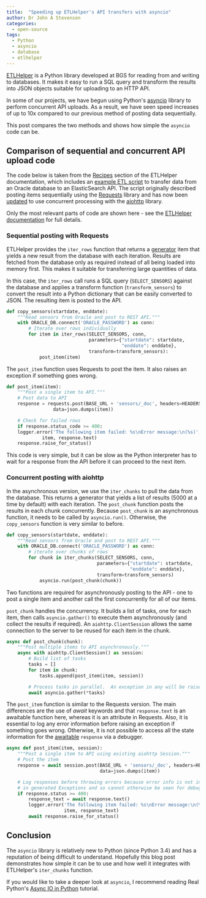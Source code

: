 ```yaml
---
title:  "Speeding up ETLHelper's API transfers with asyncio"
author: Dr John A Stevenson
categories:
  - open-source
tags:
  - Python
  - asyncio
  - database
  - etlhelper
---
```


[ETLHelper](https://pypi.org/project/etlhelper/) is a Python library developed at BGS for reading from and writing to databases.
It makes it easy to run a SQL query and transform the results into JSON objects suitable for uploading to an HTTP API.

In some of our projects, we have begun using Python's
[asyncio](https://docs.python.org/3/library/asyncio.html) library to perform
concurrent API uploads.
As a result, we have seen speed increases of up to 10x compared to
our previous method of posting data sequentially.

This post compares the two methods and shows how simple the `asyncio` code can
be.


## Comparison of sequential and concurrent API upload code

The code below is taken from the
[Recipes](https://github.com/BritishGeologicalSurvey/etlhelper#recipes) section
of the ETLHelper documentation, which includes an [example ETL
script](https://github.com/BritishGeologicalSurvey/etlhelper#database-to-api--nosql-copy-etl-script-template)
to transfer data from an Oracle database to an ElasticSearch API.
The script originally described posting items sequentially using the
[Requests](https://docs.python-requests.org/en/master/) library and has now been [updated](https://github.com/BritishGeologicalSurvey/etlhelper/compare/13cd104..f7cfc0b) to use concurrent processing with the [aiohttp](https://docs.aiohttp.org/en/stable/) library.

Only the most relevant parts of code are shown here - see the [ETLHelper
documentation](https://realpython.com/introduction-to-python-generators/) for full details.


### Sequential posting with Requests

ETLHelper provides the `iter_rows` function that returns
a [generator](https://realpython.com/introduction-to-python-generators/) item
that yields a new result from the database with each iteration.
Results are fetched from the database only as required instead of all being loaded into
memory first.
This makes it suitable for transferring large quantities of data.

In this case, the `iter_rows` call runs a SQL query (`SELECT_SENSORS`) against
the database and applies a transform function (`transform_sensors`) to convert
the result into a Python dictionary that can be easily converted to JSON.  The
resulting item is posted to the API.


```python
def copy_sensors(startdate, enddate):
    """Read sensors from Oracle and post to REST API."""
    with ORACLE_DB.connect('ORACLE_PASSWORD') as conn:
        # Iterate over rows individually
        for item in iter_rows(SELECT_SENSORS, conn,
                              parameters={"startdate": startdate,
                                          "enddate": enddate},
                              transform=transform_sensors):
            post_item(item)
```

The `post_item` function uses Requests to post the item.
It also raises an exception if something goes wrong.

```python
def post_item(item):
    """Post a single item to API."""
    # Post data to API
    response = requests.post(BASE_URL + 'sensors/_doc', headers=HEADERS,
			     data=json.dumps(item))

    # Check for failed rows
    if response.status_code >= 400:
	logger.error('The following item failed: %s\nError message:\n(%s)',
		     item, response.text)
	response.raise_for_status()
```

This code is very simple, but it can be slow as the Python interpreter has to
wait for a response from the API before it can proceed to the next item.


### Concurrent posting with aiohttp

In the asynchronous version, we use the `iter_chunks` to pull the data from the
database.
This returns a generator that yields a list of results (5000 at a time by
default) with each iteration.
The `post_chunk` function posts the results in each chunk concurrently.
Because `post_chunk` is an asynchronous function, it needs to be called by `asyncio.run()`.
Otherwise, the `copy_sensors` function is very similar to before.


```python
def copy_sensors(startdate, enddate):
    """Read sensors from Oracle and post to REST API."""
    with ORACLE_DB.connect('ORACLE_PASSWORD') as conn:
        # iterate over chunks of rows
        for chunk in iter_chunks(SELECT_SENSORS, conn,
                                 parameters={"startdate": startdate,
                                             "enddate": enddate},
                                 transform=transform_sensors)
            asyncio.run(post_chunk(chunk))
```

Two functions are required for asynchronously posting to the API - one to post a single item
and another call the first concurrently for all of our items.

`post_chunk` handles the concurrency.
It builds a list of tasks, one for each item, then calls `asyncio.gather()` to execute them asynchronously (and collect
the results if required).
An `aiohttp.ClientSession` allows the same connection to the server to be reused for each item in the chunk.

```python
async def post_chunk(chunk):
    """Post multiple items to API asynchronously."""
    async with aiohttp.ClientSession() as session:
        # Build list of tasks
        tasks = []
        for item in chunk:
            tasks.append(post_item(item, session))

        # Process tasks in parallel.  An exception in any will be raised.
        await asyncio.gather(*tasks)
```

The `post_item` function is similar to the Requests version.
The main differences are the use of _await_ keywords and that `response.text`
is an awaitable function here, whereas it is an attribute in Requests.
Also, it is essential to log any error information before raising an
exception if something goes wrong.
Otherwise, it is not possible to access all the state information for the [awaitable](https://docs.python.org/3/library/asyncio-task.html#awaitables) `response` via a debugger.

```python
async def post_item(item, session):
    """Post a single item to API using existing aiohttp Session."""
    # Post the item
    response = await session.post(BASE_URL + 'sensors/_doc', headers=HEADERS,
                                  data=json.dumps(item))

    # Log responses before throwing errors because error info is not included
    # in generated Exceptions and so cannot otherwise be seen for debugging.
    if response.status >= 400:
        response_text = await response.text()
        logger.error('The following item failed: %s\nError message:\n(%s)',
                     item, response_text)
        await response.raise_for_status()
```

## Conclusion

The `asyncio` library is relatively new to Python (since Python 3.4) and has
a reputation of being difficult to understand.
Hopefully this blog post demonstrates how simple it can be to use and how well it
integrates with ETLHelper's `iter_chunks` function.

If you would like to take a deeper look at `asyncio`, I recommend reading
Real Python's [Async IO in Python](https://realpython.com/async-io-python/)
tutorial.
